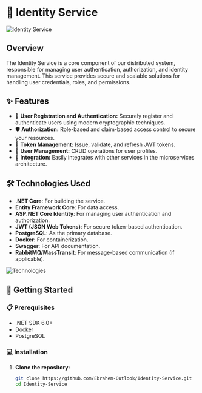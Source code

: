 # 🚀 Identity Service

![Identity Service](https://via.placeholder.com/800x200.png?text=Identity+Service)

## Overview

The Identity Service is a core component of our distributed system, responsible for managing user authentication, authorization, and identity management. This service provides secure and scalable solutions for handling user credentials, roles, and permissions.

## ✨ Features

- 🔐 **User Registration and Authentication:** Securely register and authenticate users using modern cryptographic techniques.
- 🛡️ **Authorization:** Role-based and claim-based access control to secure your resources.
- 🧩 **Token Management:** Issue, validate, and refresh JWT tokens.
- 👤 **User Management:** CRUD operations for user profiles.
- 🔗 **Integration:** Easily integrates with other services in the microservices architecture.

## 🛠️ Technologies Used

- **.NET Core**: For building the service.
- **Entity Framework Core**: For data access.
- **ASP.NET Core Identity**: For managing user authentication and authorization.
- **JWT (JSON Web Tokens)**: For secure token-based authentication.
- **PostgreSQL**: As the primary database.
- **Docker**: For containerization.
- **Swagger**: For API documentation.
- **RabbitMQ/MassTransit**: For message-based communication (if applicable).

![Technologies](https://home.microsoftpersonalcontent.com/contentstorage/coJsE0OdIkqu2uEOCncHOQAAAAAAAAAAdy2NUxEDDbk/_layouts/15/download.aspx?UniqueId=8ff40277-91de-4ae5-9dcb-195fc4a432b0&Translate=false&tempauth=v1e.eyJzaXRlaWQiOiJlZjI2MzViMC05N2IwLTQ1NzEtOTExNS0yZTRiNWNjMWZlNWUiLCJhcHBfZGlzcGxheW5hbWUiOiJEZXNpZ25lciIsImFwcGlkIjoiNWUyNzk1ZTMtY2U4Yy00Y2ZiLWIzMDItMzVmZTVjZDAxNTk3IiwiYXVkIjoiMDAwMDAwMDMtMDAwMC0wZmYxLWNlMDAtMDAwMDAwMDAwMDAwL2hvbWUubWljcm9zb2Z0cGVyc29uYWxjb250ZW50LmNvbUA5MTg4MDQwZC02YzY3LTRjNWItYjExMi0zNmEzMDRiNjZkYWQiLCJleHAiOiIxNzIxMTU3NzE4In0.WDY2ZBTpJIx94CTaVS4pIECvHrM_tcZhnNPxS_xTEIv0ZIPU5pnBFWV006ZGKxye6vmpgdVaFMw3rwG4AS6E2uCdq_-FpWZGnWNXREte5qNH11Ju8TYvWQCcWwDr0nYWfUticFMT-Dz9TA2kyHNECPXA7_jtihH3Wmk_QrCBlT4D9UKvlW9BpEJnoMwEcUHMVnOxcJA0PZiRaJ3BOBtZ9KCljuinuLJYqhvILRdoHtD4IptUPeZyDB-qWSsr6DUwHMygUsFGRx4e_pf6n-ZxF64AQdMCwqgQteVcJX9S1_43DCkpNSI5o3tcTdaCpUDF01glxt1W0eBVlY4_rSXNv15qAejxi_DZ1XNwl8GAUyWvbxz4XG32JhxUu_BrPMA4WGo11tlZPeGr3s_9Qe5ve2CafqyyunFSdNcnVzruWo8.OLH6VKozCmIRrRp7iLI-LqTEa69eOfWDv6L0GtZ0bSg&ApiVersion=2.1)

## 🚀 Getting Started

### 📋 Prerequisites

- .NET SDK 6.0+
- Docker
- PostgreSQL

### 💻 Installation

1. **Clone the repository:**
   ```sh
   git clone https://github.com/Ebrahem-Outlook/Identity-Service.git
   cd Identity-Service
